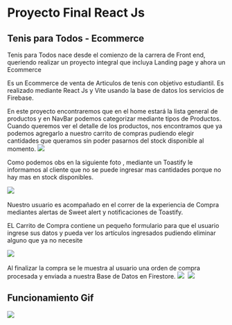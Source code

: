 <h1>Proyecto Final React Js </h1>

<h2>Tenis para Todos - Ecommerce</h2>
<p>Tenis para Todos nace desde el comienzo de la carrera de Front end, queriendo realizar un proyecto integral que incluya Landing page y ahora un Ecommerce</p>
<p>Es un Ecommerce de venta de Articulos de tenis con objetivo estudiantil. Es realizado mediante React Js y Vite usando la base de datos los servicios de Firebase.</p>

En este proyecto encontraremos que en el home estará la lista general de productos y en NavBar podemos categorizar mediante tipos de Productos. Cuando queremos ver el detalle de los productos, nos encontramos que ya podemos agregarlo a nuestro carrito de compras pudiendo elegir cantidades que queramos sin poder pasarnos del stock disponible al momento.
<img src="https://i.postimg.cc/KcH2pzkJ/Captura-de-Pantalla-2023-10-22-a-la-s-01-03-27.png" > <img/>

<p> Como podemos obs en la siguiente foto , mediante un Toastify le informamos al cliente que no se puede ingresar mas cantidades porque no hay mas en stock disponibles.</p>
<img src="https://i.postimg.cc/VsbzqDx6/Captura-de-Pantalla-2023-10-22-a-la-s-00-23-23.png" > <img/>

Nuestro usuario es acompañado en el correr de la experiencia de Compra mediantes alertas de Sweet alert y notificaciones de Toastify.

<p>EL Carrito de Compra contiene un pequeño formulario para que el usuario ingrese sus datos y pueda ver los artículos ingresados pudiendo eliminar alguno que ya no necesite</p>
<img src="https://i.postimg.cc/d1wXDM77/Captura-de-Pantalla-2023-10-22-a-la-s-01-00-50.png" > <img/>

Al finalizar la compra se le muestra al usuario una orden de compra procesada y enviada a nuestra Base de Datos en Firestore.
<img src="https://i.postimg.cc/dQdkwz2R/Captura-de-Pantalla-2023-10-22-a-la-s-00-58-31.png" > <img/>
<img src="https://i.postimg.cc/HnTSWbhb/Captura-de-Pantalla-2023-10-22-a-la-s-00-56-16.png" > <img/>


<h2>Funcionamiento Gif</h2>


<img src="./src/assets/gif/PreEntraga2-SantiagoPeloche.gif" > <img/>
